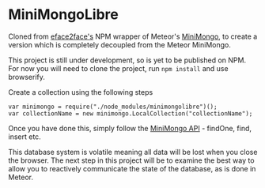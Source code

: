 # MiniMongoLibre
Cloned from [eface2face's](https://github.com/eface2face/meteor-minimongo) NPM wrapper of Meteor's [MiniMongo](https://www.meteor.com/mini-databases), to create a version which is completely decoupled from the Meteor MiniMongo.

This project is still under development, so is yet to be published on NPM. For now you will need to clone the project, run `npm install` and use browserify.

Create a collection using the following steps

    var minimongo = require("./node_modules/minimongolibre")();
    var collectionName = new minimongo.LocalCollection("collectionName");
Once you have done this, simply follow the [MiniMongo API](http://guide.meteor.com/collections.html) - findOne, find, insert etc.

This database system is volatile meaning all data will be lost when you close the browser. The next step in this project will be to examine the best way to allow you to reactively communicate the state of the database, as is done in Meteor. 